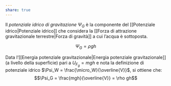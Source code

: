 ```yaml
---
share: true
---
```

Il *potenziale idrico di gravitazione* $\Psi_G$ è la componente del [[Potenziale idrico|Potenziale idrico]] che considera la [[Forza di attrazione gravitazionale terrestre|Forza di gravità]] a cui l’acqua è sottoposta.

$$\Psi_G = \rho gh $$

Data l’[[Energia potenziale gravitazionale|Energia potenziale gravitazionale]] (a livello della superficie) pari a $U_{F_g} = mgh$ e nota la definizione di potenziale idrico $\Psi_W = \frac{\micro_W}{\overline{V}}$, si ottiene che:
$$\Psi_G = \frac{mgh}{\overline{V}} = \rho gh$$